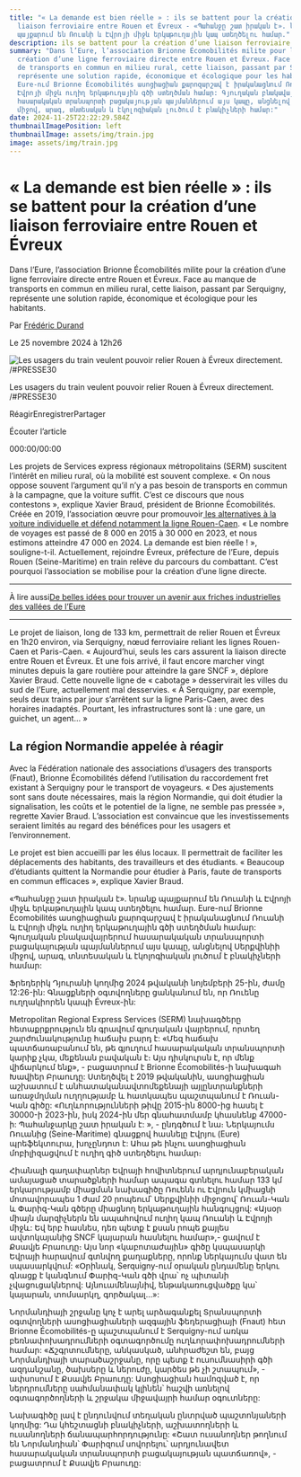 ```yaml
---
title: "« La demande est bien réelle » : ils se battent pour la création d’une
  liaison ferroviaire entre Rouen et Évreux - «Պահանջը շատ իրական է». նրանք
  պայքարում են Ռուանի և Էվրոյի միջև երկաթուղային կապ ստեղծելու համար."
description: ils se battent pour la création d’une liaison ferroviaire entre Rouen et Évreux
summary: "Dans l’Eure, l’association Brionne Écomobilités milite pour la
  création d’une ligne ferroviaire directe entre Rouen et Évreux. Face au manque
  de transports en commun en milieu rural, cette liaison, passant par Serquigny,
  représente une solution rapide, économique et écologique pour les habitants. -
  Eure-ում Brionne Écomobilités ասոցիացիան քարոզարշավ է իրականացնում Ռուանի և
  Էվրոյի միջև ուղիղ երկաթուղային գծի ստեղծման համար: Գյուղական բնակավայրերում
  հասարակական տրանսպորտի բացակայության պայմաններում այս կապը, անցնելով Սերքվինիի
  միջով, արագ, տնտեսական և էկոլոգիական լուծում է բնակիչների համար:"
date: 2024-11-25T22:22:29.584Z
thumbnailImagePosition: left
thumbnailImage: assets/img/train.jpg
image: assets/img/train.jpg
---
```

# « La demande est bien réelle » : ils se battent pour la création d’une liaison ferroviaire entre Rouen et Évreux

Dans l’Eure, l’association Brionne Écomobilités milite pour la création d’une ligne ferroviaire directe entre Rouen et Évreux. Face au manque de transports en commun en milieu rural, cette liaison, passant par Serquigny, représente une solution rapide, économique et écologique pour les habitants.

Par [Frédéric Durand](https://www.leparisien.fr/auteur/frederic-durand/) 

Le 25 novembre 2024 à 12h26

![Les usagers du train veulent pouvoir relier Rouen à Évreux directement. /#PRESSE30](https://www.leparisien.fr/resizer/vGGBHjfYnHXSNg4_z7ooTD_jEM0=/932x582/cloudfront-eu-central-1.images.arcpublishing.com/leparisien/XF6SDWGPS5F3ZESZPZEBS3MTNU.jpg)

Les usagers du train veulent pouvoir relier Rouen à Évreux directement. /#PRESSE30

RéagirEnregistrerPartager

Écouter l’article

000:00/00:00

Les projets de Services express régionaux métropolitains (SERM) suscitent l’intérêt en milieu rural, où la mobilité est souvent complexe. « On nous oppose souvent l’argument qu’il n’y a pas besoin de transports en commun à la campagne, que la voiture suffit. C’est ce discours que nous contestons », explique Xavier Braud, président de Brionne Écomobilités. Créée en 2019, l’association œuvre pour promouvoir[ les alternatives à la voiture individuelle et défend notamment la ligne Rouen-Caen](https://www.leparisien.fr/eure-27/en-normandie-lancienne-ligne-ferroviaire-rouen-louviers-devrait-rouvrir-dici-a-2032-12-02-2024-7M22TYK6LZDMXH3G3X7LJOPEQM.php). « Le nombre de voyages est passé de 8 000 en 2015 à 30 000 en 2023, et nous estimons atteindre 47 000 en 2024. La demande est bien réelle ! », souligne-t-il. Actuellement, rejoindre Évreux, préfecture de l’Eure, depuis Rouen (Seine-Maritime) en train relève du parcours du combattant. C’est pourquoi l’association se mobilise pour la création d’une ligne directe.

- - -

À lire aussi[De belles idées pour trouver un avenir aux friches industrielles des vallées de l’Eure](https://www.leparisien.fr/eure-27/de-belles-idees-pour-trouver-un-avenir-aux-friches-industrielles-des-vallees-de-leure-16-04-2024-ZWL7MMZHHBFSVN7W75MD2SRGD4.php)

- - -

Le projet de liaison, long de 133 km, permettrait de relier Rouen et Évreux en 1h20 environ, via Serquigny, nœud ferroviaire reliant les lignes Rouen-Caen et Paris-Caen. « Aujourd’hui, seuls les cars assurent la liaison directe entre Rouen et Évreux. Et une fois arrivé, il faut encore marcher vingt minutes depuis la gare routière pour atteindre la gare SNCF », déplore Xavier Braud. Cette nouvelle ligne de « cabotage » desservirait les villes du sud de l’Eure, actuellement mal desservies. « À Serquigny, par exemple, seuls deux trains par jour s’arrêtent sur la ligne Paris-Caen, avec des horaires inadaptés. Pourtant, les infrastructures sont là : une gare, un guichet, un agent… »

## La région Normandie appelée à réagir

Avec la Fédération nationale des associations d’usagers des transports (Fnaut), Brionne Écomobilités défend l’utilisation du raccordement fret existant à Serquigny pour le transport de voyageurs. « Des ajustements sont sans doute nécessaires, mais la région Normandie, qui doit étudier la signalisation, les coûts et le potentiel de la ligne, ne semble pas pressée », regrette Xavier Braud. L’association est convaincue que les investissements seraient limités au regard des bénéfices pour les usagers et l’environnement.

Le projet est bien accueilli par les élus locaux. Il permettrait de faciliter les déplacements des habitants, des travailleurs et des étudiants. « Beaucoup d’étudiants quittent la Normandie pour étudier à Paris, faute de transports en commun efficaces », explique Xavier Braud.

«Պահանջը շատ իրական է». նրանք պայքարում են Ռուանի և Էվրոյի միջև երկաթուղային կապ ստեղծելու համար.
Eure-ում Brionne Écomobilités ասոցիացիան քարոզարշավ է իրականացնում Ռուանի և Էվրոյի միջև ուղիղ երկաթուղային գծի ստեղծման համար: Գյուղական բնակավայրերում հասարակական տրանսպորտի բացակայության պայմաններում այս կապը, անցնելով Սերքվինիի միջով, արագ, տնտեսական և էկոլոգիական լուծում է բնակիչների համար:

Ֆրեդերիկ Դյուրանի կողմից
2024 թվականի նոյեմբերի 25-ին, ժամը 12:26-ին:
Գնացքների օգտվողները ցանկանում են, որ Ռուենը ուղղակիորեն կապի Évreux-ին:

Metropolitan Regional Express Services (SERM) նախագծերը հետաքրքրություն են գրավում գյուղական վայրերում, որտեղ շարժունակությունը հաճախ բարդ է: «Մեզ հաճախ պատճառաբանում են, թե գյուղում հասարակական տրանսպորտի կարիք չկա, մեքենան բավական է։ Այս դիսկուրսն է, որ մենք վիճարկում ենք», - բացատրում է Brionne Écomobilités-ի նախագահ Խավիեր Բրաուդը: Ստեղծվել է 2019 թվականին, ասոցիացիան աշխատում է անհատական ​​ավտոմեքենայի այլընտրանքների առաջմղման ուղղությամբ և հատկապես պաշտպանում է Ռուան-Կան գիծը: «Ուղևորությունների թիվը 2015-ին 8000-ից հասել է 30000-ի 2023-ին, իսկ 2024-ին մեր գնահատմամբ կհասնենք 47000-ի: Պահանջարկը շատ իրական է: », - ընդգծում է նա։ Ներկայումս Ռուանից (Seine-Maritime) գնացքով հասնելը Էվրյու (Eure) պրեֆեկտուրա, խոչընդոտ է: Ահա թե ինչու ասոցիացիան մոբիլիզացվում է ուղիղ գիծ ստեղծելու համար։

Հիանալի գաղափարներ Եվրայի հովիտներում արդյունաբերական ամայացած տարածքների համար ապագա գտնելու համար
133 կմ երկարությամբ միացման նախագիծը Ռուենն ու Էվրուն կմիացնի մոտավորապես 1 ժամ 20 րոպեում՝ Սերքվինիի միջոցով՝ Ռուան-Կան և Փարիզ-Կան գծերը միացնող երկաթուղային հանգույցով: «Այսօր միայն մարզիչներն են ապահովում ուղիղ կապ Ռուանի և Էվրոյի միջև: Եվ երբ հասնես, դեռ պետք է քսան րոպե քայլես ավտոկայանից SNCF կայարան հասնելու համար»,- ցավում է Քսավյե Բրաուդը։ Այս նոր «կաբոտաժային» գիծը կսպասարկի Եվրայի հարավում գտնվող քաղաքները, որոնք ներկայումս վատ են սպասարկվում: «Օրինակ, Serquigny-ում օրական ընդամենը երկու գնացք է կանգնում Փարիզ-Կան գծի վրա՝ ոչ պիտանի չվացուցակներով: Այնուամենայնիվ, ենթակառուցվածքը կա՝ կայարան, տոմսարկղ, գործակալ…»:

Նորմանդիայի շրջանը կոչ է արել արձագանքել
Տրանսպորտի օգտվողների ասոցիացիաների ազգային ֆեդերացիայի (Fnaut) հետ Brionne Écomobilités-ը պաշտպանում է Serquigny-ում առկա բեռնափոխադրումների օգտագործումը ուղևորափոխադրումների համար: «Ճշգրտումները, անկասկած, անհրաժեշտ են, բայց Նորմանդիայի տարածաշրջանը, որը պետք է ուսումնասիրի գծի ազդանշանը, ծախսերը և ներուժը, կարծես թե չի շտապում», - ափսոսում է Քսավյե Բրաուդը: Ասոցիացիան համոզված է, որ ներդրումները սահմանափակ կլինեն՝ հաշվի առնելով օգտագործողների և շրջակա միջավայրի համար օգուտները:

Նախագիծը լավ է ընդունվում տեղական ընտրված պաշտոնյաների կողմից: Դա կհեշտացնի բնակիչների, աշխատողների և ուսանողների ճանապարհորդությունը: «Շատ ուսանողներ թողնում են Նորմանդիան՝ Փարիզում սովորելու՝ արդյունավետ հասարակական տրանսպորտի բացակայության պատճառով», - բացատրում է Քսավյե Բրաուդը:

<!--EndFragment-->